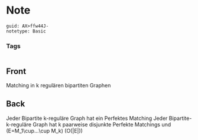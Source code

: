 # Note
```
guid: AX>ffw44J-
notetype: Basic
```

### Tags
```
```

## Front
Matching in k regulären bipartiten Graphen

## Back
Jeder Bipartite k-reguläre Graph hat ein Perfektes Matching
Jeder Bipartite-k-reguläre Graph hat k paarweise disjunkte Perfekte Matchings und \(E=M_1\cup...\cup M_k\)
\(O(|E|)\)
